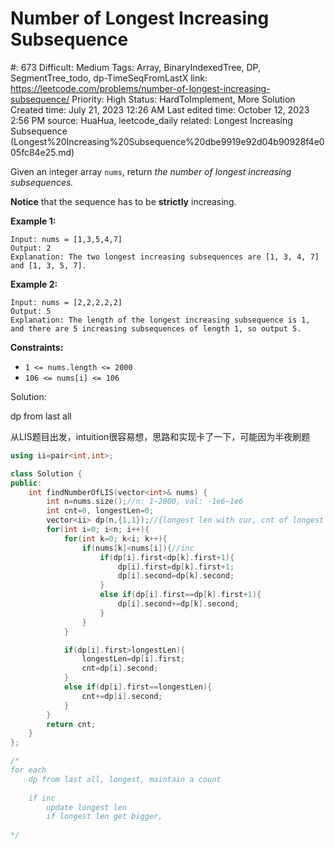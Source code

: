 # Number of Longest Increasing Subsequence

#: 673
Difficult: Medium
Tags: Array, BinaryIndexedTree, DP, SegmentTree_todo, dp-TimeSeqFromLastX
link: https://leetcode.com/problems/number-of-longest-increasing-subsequence/
Priority: High
Status: HardToImplement, More Solution
Created time: July 21, 2023 12:26 AM
Last edited time: October 12, 2023 2:56 PM
source: HuaHua, leetcode_daily
related: Longest Increasing Subsequence (Longest%20Increasing%20Subsequence%20dbe9919e92d04b90928f4e005fc84e25.md)

Given an integer array `nums`, return *the number of longest increasing subsequences.*

**Notice** that the sequence has to be **strictly** increasing.

**Example 1:**

```
Input: nums = [1,3,5,4,7]
Output: 2
Explanation: The two longest increasing subsequences are [1, 3, 4, 7] and [1, 3, 5, 7].

```

**Example 2:**

```
Input: nums = [2,2,2,2,2]
Output: 5
Explanation: The length of the longest increasing subsequence is 1, and there are 5 increasing subsequences of length 1, so output 5.

```

**Constraints:**

- `1 <= nums.length <= 2000`
- `106 <= nums[i] <= 106`

Solution:

dp from last all

从LIS题目出发，intuition很容易想，思路和实现卡了一下，可能因为半夜刷题

```cpp
using ii=pair<int,int>;

class Solution {
public:
    int findNumberOfLIS(vector<int>& nums) {
        int n=nums.size();//n: 1~2000, val: -1e6~1e6
        int cnt=0, longestLen=0;
        vector<ii> dp(n,{1,1});//{longest len with cur, cnt of longest len =1}
        for(int i=0; i<n; i++){
            for(int k=0; k<i; k++){
                if(nums[k]<nums[i]){//inc
                    if(dp[i].first<dp[k].first+1){
                        dp[i].first=dp[k].first+1;
                        dp[i].second=dp[k].second;
                    }
                    else if(dp[i].first==dp[k].first+1){
                        dp[i].second+=dp[k].second;
                    }
                }
            }

            if(dp[i].first>longestLen){
                longestLen=dp[i].first;
                cnt=dp[i].second;
            }
            else if(dp[i].first==longestLen){
                cnt+=dp[i].second;
            }
        }
        return cnt;
    }
};

/*
for each
    dp from last all, longest, maintain a count
    
    if inc 
        update longest len
        if longest len get bigger, 
    
*/
```
